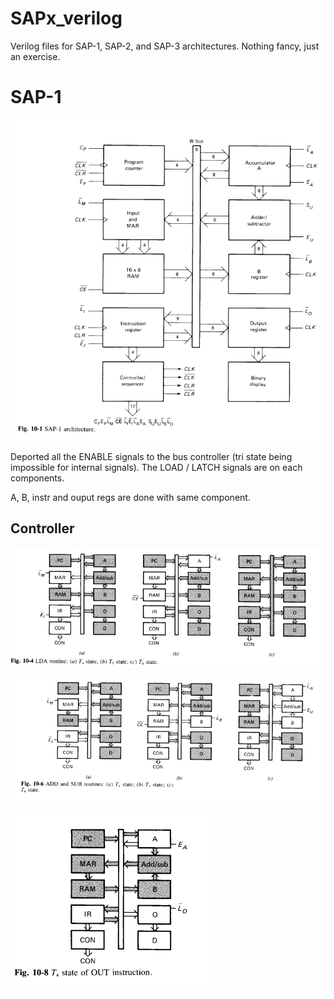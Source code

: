 # SAPx_verilog

Verilog files for SAP-1, SAP-2, and SAP-3 architectures. Nothing fancy, just an exercise.

# SAP-1

![1714419628362](image/README/1714419628362.png)

Deported all the ENABLE signals to the bus controller (tri state being impossible for internal signals). The LOAD / LATCH signals are on each components.

A, B, instr and ouput regs are done with same component.

## Controller

![1714493349375](image/README/1714493349375.png)

![1714493602080](image/README/1714493602080.png)

![1714494379058](image/README/1714494379058.png)

